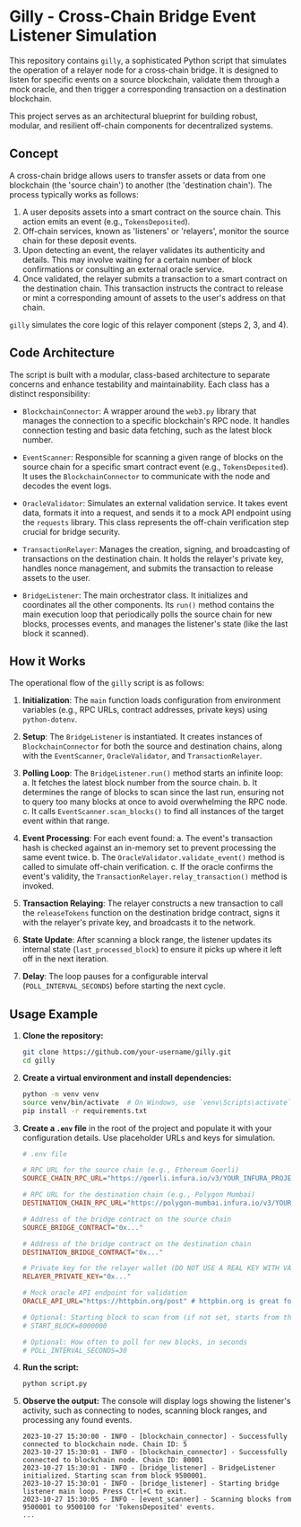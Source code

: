 # Gilly - Cross-Chain Bridge Event Listener Simulation

This repository contains `gilly`, a sophisticated Python script that simulates the operation of a relayer node for a cross-chain bridge. It is designed to listen for specific events on a source blockchain, validate them through a mock oracle, and then trigger a corresponding transaction on a destination blockchain.

This project serves as an architectural blueprint for building robust, modular, and resilient off-chain components for decentralized systems.

## Concept

A cross-chain bridge allows users to transfer assets or data from one blockchain (the 'source chain') to another (the 'destination chain'). The process typically works as follows:

1.  A user deposits assets into a smart contract on the source chain. This action emits an event (e.g., `TokensDeposited`).
2.  Off-chain services, known as 'listeners' or 'relayers', monitor the source chain for these deposit events.
3.  Upon detecting an event, the relayer validates its authenticity and details. This may involve waiting for a certain number of block confirmations or consulting an external oracle service.
4.  Once validated, the relayer submits a transaction to a smart contract on the destination chain. This transaction instructs the contract to release or mint a corresponding amount of assets to the user's address on that chain.

`gilly` simulates the core logic of this relayer component (steps 2, 3, and 4).

## Code Architecture

The script is built with a modular, class-based architecture to separate concerns and enhance testability and maintainability. Each class has a distinct responsibility:

-   `BlockchainConnector`: A wrapper around the `web3.py` library that manages the connection to a specific blockchain's RPC node. It handles connection testing and basic data fetching, such as the latest block number.

-   `EventScanner`: Responsible for scanning a given range of blocks on the source chain for a specific smart contract event (e.g., `TokensDeposited`). It uses the `BlockchainConnector` to communicate with the node and decodes the event logs.

-   `OracleValidator`: Simulates an external validation service. It takes event data, formats it into a request, and sends it to a mock API endpoint using the `requests` library. This class represents the off-chain verification step crucial for bridge security.

-   `TransactionRelayer`: Manages the creation, signing, and broadcasting of transactions on the destination chain. It holds the relayer's private key, handles nonce management, and submits the transaction to release assets to the user.

-   `BridgeListener`: The main orchestrator class. It initializes and coordinates all the other components. Its `run()` method contains the main execution loop that periodically polls the source chain for new blocks, processes events, and manages the listener's state (like the last block it scanned).

## How it Works

The operational flow of the `gilly` script is as follows:

1.  **Initialization**: The `main` function loads configuration from environment variables (e.g., RPC URLs, contract addresses, private keys) using `python-dotenv`.

2.  **Setup**: The `BridgeListener` is instantiated. It creates instances of `BlockchainConnector` for both the source and destination chains, along with the `EventScanner`, `OracleValidator`, and `TransactionRelayer`.

3.  **Polling Loop**: The `BridgeListener.run()` method starts an infinite loop:
    a. It fetches the latest block number from the source chain.
    b. It determines the range of blocks to scan since the last run, ensuring not to query too many blocks at once to avoid overwhelming the RPC node.
    c. It calls `EventScanner.scan_blocks()` to find all instances of the target event within that range.

4.  **Event Processing**: For each event found:
    a. The event's transaction hash is checked against an in-memory set to prevent processing the same event twice.
    b. The `OracleValidator.validate_event()` method is called to simulate off-chain verification.
    c. If the oracle confirms the event's validity, the `TransactionRelayer.relay_transaction()` method is invoked.

5.  **Transaction Relaying**: The relayer constructs a new transaction to call the `releaseTokens` function on the destination bridge contract, signs it with the relayer's private key, and broadcasts it to the network.

6.  **State Update**: After scanning a block range, the listener updates its internal state (`last_processed_block`) to ensure it picks up where it left off in the next iteration.

7.  **Delay**: The loop pauses for a configurable interval (`POLL_INTERVAL_SECONDS`) before starting the next cycle.

## Usage Example

1.  **Clone the repository:**
    ```bash
    git clone https://github.com/your-username/gilly.git
    cd gilly
    ```

2.  **Create a virtual environment and install dependencies:**
    ```bash
    python -m venv venv
    source venv/bin/activate  # On Windows, use `venv\Scripts\activate`
    pip install -r requirements.txt
    ```

3.  **Create a `.env` file** in the root of the project and populate it with your configuration details. Use placeholder URLs and keys for simulation.

    ```ini
    # .env file

    # RPC URL for the source chain (e.g., Ethereum Goerli)
    SOURCE_CHAIN_RPC_URL="https://goerli.infura.io/v3/YOUR_INFURA_PROJECT_ID"

    # RPC URL for the destination chain (e.g., Polygon Mumbai)
    DESTINATION_CHAIN_RPC_URL="https://polygon-mumbai.infura.io/v3/YOUR_INFURA_PROJECT_ID"

    # Address of the bridge contract on the source chain
    SOURCE_BRIDGE_CONTRACT="0x..."

    # Address of the bridge contract on the destination chain
    DESTINATION_BRIDGE_CONTRACT="0x..."

    # Private key for the relayer wallet (DO NOT USE A REAL KEY WITH VALUE IN A PUBLIC REPO)
    RELAYER_PRIVATE_KEY="0x..."

    # Mock oracle API endpoint for validation
    ORACLE_API_URL="https://httpbin.org/post" # httpbin.org is great for testing POST requests

    # Optional: Starting block to scan from (if not set, starts from the latest block)
    # START_BLOCK=8000000

    # Optional: How often to poll for new blocks, in seconds
    # POLL_INTERVAL_SECONDS=30
    ```

4.  **Run the script:**
    ```bash
    python script.py
    ```

5.  **Observe the output:** The console will display logs showing the listener's activity, such as connecting to nodes, scanning block ranges, and processing any found events.

    ```
    2023-10-27 15:30:00 - INFO - [blockchain_connector] - Successfully connected to blockchain node. Chain ID: 5
    2023-10-27 15:30:01 - INFO - [blockchain_connector] - Successfully connected to blockchain node. Chain ID: 80001
    2023-10-27 15:30:01 - INFO - [bridge_listener] - BridgeListener initialized. Starting scan from block 9500001.
    2023-10-27 15:30:01 - INFO - [bridge_listener] - Starting bridge listener main loop. Press Ctrl+C to exit.
    2023-10-27 15:30:05 - INFO - [event_scanner] - Scanning blocks from 9500001 to 9500100 for 'TokensDeposited' events.
    ...
    ```
